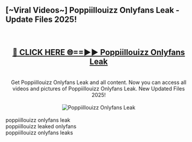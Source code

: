 <h2>[~Viral Videos~] Poppiillouizz Onlyfans Leak - Update Files 2025!</h2>
<br>
<div align="center">
<h2><a href="https://betterlinks.top/A2PfLJ" rel="nofollow">🔴 CLICK HERE 🌐==►► Poppiillouizz Onlyfans Leak</a></h2>
<br>
Get Poppiillouizz Onlyfans Leak and all content. Now you can access all videos and pictures of Poppiillouizz Onlyfans Leak. New Updated Files 2025!
<br>
<br>
<a href="https://betterlinks.top/A2PfLJ" rel="nofollow" data-target="animated-image.originalLink"><img src="https://i.ibb.co.com/WyWwxjT/player-gif2.gif" alt="Poppiillouizz Onlyfans Leak" style="max-width: 100%; display: inline-block;" data-target="animated-image.originalImage"></a>
</div>
<br>
poppiillouizz onlyfans leak<br>
poppiillouizz leaked onlyfans<br>
poppiillouizz onlyfans leaks